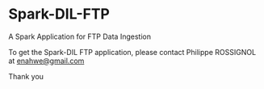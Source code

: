 # Spark-DIL-FTP
A Spark Application for FTP Data Ingestion

To get the Spark-DIL FTP application, please contact Philippe ROSSIGNOL at enahwe@gmail.com

Thank you
